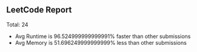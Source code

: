 ## LeetCode Report
Total:  24
* Avg Runtime is 96.524999999999991% faster than other submissions
* Avg Memory is 51.696249999999999% less than other submissions
